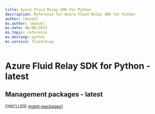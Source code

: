 ```yaml
---
title: Azure Fluid Relay SDK for Python
description: Reference for Azure Fluid Relay SDK for Python
author: lmazuel
ms.author: lmazuel
ms.data: 06/06/2023
ms.topic: reference
ms.devlang: python
ms.service: fluidrelay
---
```

# Azure Fluid Relay SDK for Python - latest

## Management packages - latest
[!INCLUDE [mgmt-packages](fluid-relay-mgmt-index.md)]